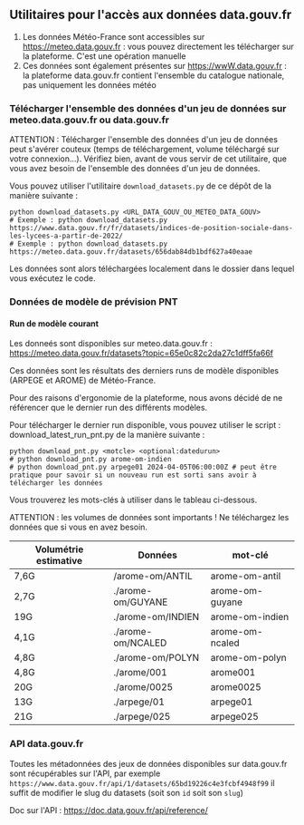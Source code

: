 ## Utilitaires pour l'accès aux données data.gouv.fr

1. Les données Météo-France sont accessibles sur https://meteo.data.gouv.fr : vous pouvez directement les télécharger sur la plateforme. C'est une opération manuelle
2. Ces données sont également présentes sur https://wwW.data.gouv.fr : la plateforme data.gouv.fr contient l'ensemble du catalogue nationale, pas uniquement les données météo

### Télécharger l'ensemble des données d'un jeu de données sur meteo.data.gouv.fr ou data.gouv.fr

ATTENTION : Télécharger l'ensemble des données d'un jeu de données peut s'avérer couteux (temps de téléchargement, volume téléchargé sur votre connexion...). Vérifiez bien, avant de vous servir de cet utilitaire, que vous avez besoin de l'ensemble des données d'un jeu de données.

Vous pouvez utiliser l'utilitaire `download_datasets.py` de ce dépôt de la manière suivante : 

```
python download_datasets.py <URL_DATA_GOUV_OU_METEO_DATA_GOUV>
# Exemple : python download_datasets.py https://www.data.gouv.fr/fr/datasets/indices-de-position-sociale-dans-les-lycees-a-partir-de-2022/
# Exemple : python download_datasets.py https://meteo.data.gouv.fr/datasets/656dab84db1bdf627a40eaae
```

Les données sont alors téléchargées localement dans le dossier dans lequel vous exécutez le code.

### Données de modèle de prévision PNT

#### Run de modèle courant

Les donneés sont disponibles sur meteo.data.gouv.fr : https://meteo.data.gouv.fr/datasets?topic=65e0c82c2da27c1dff5fa66f

Ces données sont les résultats des derniers runs de modèle disponibles (ARPEGE et AROME) de Météo-France. 

Pour des raisons d'ergonomie de la plateforme, nous avons décidé de ne référencer que le dernier run des différents modèles.

Pour télécharger le dernier run disponible, vous pouvez utiliser le script : download_latest_run_pnt.py de la manière suivante :

```
python download_pnt.py <motcle> <optional:datedurun>
# python download_pnt.py arome-om-indien
# python download_pnt.py arpege01 2024-04-05T06:00:00Z # peut être pratique pour savoir si un nouveau run est sorti sans avoir à télécharger les données
```

Vous trouverez les mots-clés à utiliser dans le tableau ci-dessous.

ATTENTION : les volumes de données sont importants ! Ne téléchargez les données que si vous en avez besoin.

| Volumétrie estimative | Données | mot-clé |
| -- | -- | -- |
| 7,6G | /arome-om/ANTIL | arome-om-antil |
| 2,7G | ./arome-om/GUYANE | arome-om-guyane |
|  19G | ./arome-om/INDIEN | arome-om-indien |
| 4,1G | ./arome-om/NCALED | arome-om-ncaled |
| 4,8G | ./arome-om/POLYN | arome-om-polyn |
| 4,8G | ./arome/001 | arome001 |
|  20G | ./arome/0025 | arome0025 |
|  13G | ./arpege/01 | arpege01 |
|  21G | ./arpege/025 | arpege025 |

### API data.gouv.fr 

Toutes les métadonnées des jeux de données disponibles sur data.gouv.fr sont récupérables sur l'API, par exemple `https://www.data.gouv.fr/api/1/datasets/65bd19226c4e3fcbf4948f99` il suffit de modifier le slug du datasets (soit son `id` soit son `slug`)

Doc sur l'API : https://doc.data.gouv.fr/api/reference/

